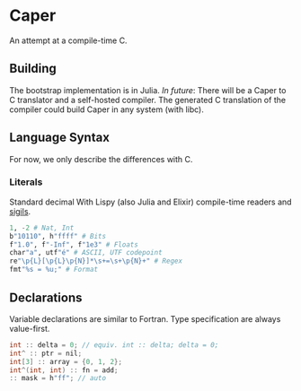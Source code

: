 # Caper
An attempt at a compile-time C.

## Building

The bootstrap implementation is in Julia.
_In future_:
There will be a Caper to C translator and a self-hosted compiler.
The generated C translation of the compiler could build Caper in any system (with libc).

## Language Syntax

For now, we only describe the differences with C.

### Literals

Standard decimal With Lispy (also Julia and Elixir) compile-time
readers and [sigils](https://en.wikipedia.org/wiki/Sigil_(computer_programming)#Literal_affixes).

```elixir
1, -2 # Nat, Int
b"10110", h"ffff" # Bits
f"1.0", f"-Inf", f"1e3" # Floats
char"a", utf"é" # ASCII, UTF codepoint
re"\p{L}[\p{L}\p{N}]*\s+=\s+\p{N}+" # Regex
fmt"%s = %u;" # Format
```

## Declarations

Variable declarations are similar to Fortran.
Type specification are always value-first.

```c
int :: delta = 0; // equiv. int :: delta; delta = 0;
int^ :: ptr = nil;
int[3] :: array = {0, 1, 2};
int^(int, int) :: fn = add;
:: mask = h"ff"; // auto
```


